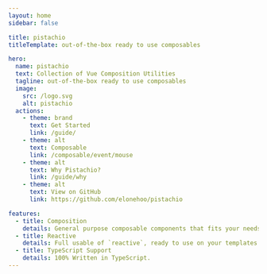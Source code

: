 ```yaml
---
layout: home
sidebar: false

title: pistachio
titleTemplate: out-of-the-box ready to use composables

hero:
  name: pistachio
  text: Collection of Vue Composition Utilities
  tagline: out-of-the-box ready to use composables
  image:
    src: /logo.svg
    alt: pistachio
  actions:
    - theme: brand
      text: Get Started
      link: /guide/
    - theme: alt
      text: Composable
      link: /composable/event/mouse
    - theme: alt
      text: Why Pistachio?
      link: /guide/why
    - theme: alt
      text: View on GitHub
      link: https://github.com/elonehoo/pistachio

features:
  - title: Composition
    details: General purpose composable components that fits your needs.
  - title: Reactive
    details: Full usable of `reactive`, ready to use on your templates.
  - title: TypeScript Support
    details: 100% Written in TypeScript.
---
```

